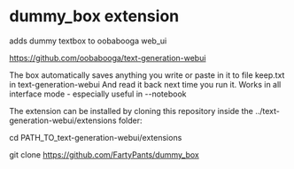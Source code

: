 # dummy_box extension
adds dummy textbox to oobabooga web_ui

https://github.com/oobabooga/text-generation-webui

The box automatically saves anything you write or paste in it to file keep.txt in text-generation-webui
And read it back next time you run it. Works in all interface mode - especially useful in --notebook 

The extension can be installed by cloning this repository inside the ../text-generation-webui/extensions folder:

cd PATH_TO_text-generation-webui/extensions

git clone https://github.com/FartyPants/dummy_box

